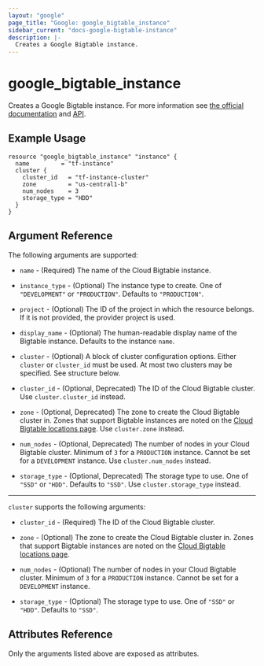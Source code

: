 ```yaml
---
layout: "google"
page_title: "Google: google_bigtable_instance"
sidebar_current: "docs-google-bigtable-instance"
description: |-
  Creates a Google Bigtable instance.
---
```


# google_bigtable_instance

Creates a Google Bigtable instance. For more information see
[the official documentation](https://cloud.google.com/bigtable/) and
[API](https://cloud.google.com/bigtable/docs/go/reference).


## Example Usage

```hcl
resource "google_bigtable_instance" "instance" {
  name         = "tf-instance"
  cluster {
    cluster_id   = "tf-instance-cluster"
    zone         = "us-central1-b"
    num_nodes    = 3
    storage_type = "HDD"
  }
}
```

## Argument Reference

The following arguments are supported:

* `name` - (Required) The name of the Cloud Bigtable instance.

* `instance_type` - (Optional) The instance type to create. One of `"DEVELOPMENT"` or `"PRODUCTION"`. Defaults to `"PRODUCTION"`.

* `project` - (Optional) The ID of the project in which the resource belongs. If it
    is not provided, the provider project is used.

* `display_name` - (Optional) The human-readable display name of the Bigtable instance. Defaults to the instance `name`.

* `cluster` - (Optional) A block of cluster configuration options. Either `cluster` or `cluster_id` must be used. At most two clusters may be specified. See structure below.

* `cluster_id` - (Optional, Deprecated) The ID of the Cloud Bigtable cluster. Use `cluster.cluster_id` instead.

* `zone` - (Optional, Deprecated) The zone to create the Cloud Bigtable cluster in. Zones that support Bigtable instances are noted on the [Cloud Bigtable locations page](https://cloud.google.com/bigtable/docs/locations). Use `cluster.zone` instead.

* `num_nodes` - (Optional, Deprecated) The number of nodes in your Cloud Bigtable cluster. Minimum of `3` for a `PRODUCTION` instance. Cannot be set for a `DEVELOPMENT` instance. Use `cluster.num_nodes` instead.

* `storage_type` - (Optional, Deprecated) The storage type to use. One of `"SSD"` or `"HDD"`. Defaults to `"SSD"`. Use `cluster.storage_type` instead.

-----

`cluster` supports the following arguments:

* `cluster_id` - (Required) The ID of the Cloud Bigtable cluster.

* `zone` - (Optional) The zone to create the Cloud Bigtable cluster in. Zones that support Bigtable instances are noted on the [Cloud Bigtable locations page](https://cloud.google.com/bigtable/docs/locations).

* `num_nodes` - (Optional) The number of nodes in your Cloud Bigtable cluster. Minimum of `3` for a `PRODUCTION` instance. Cannot be set for a `DEVELOPMENT` instance.

* `storage_type` - (Optional) The storage type to use. One of `"SSD"` or `"HDD"`. Defaults to `"SSD"`.

## Attributes Reference

Only the arguments listed above are exposed as attributes.
